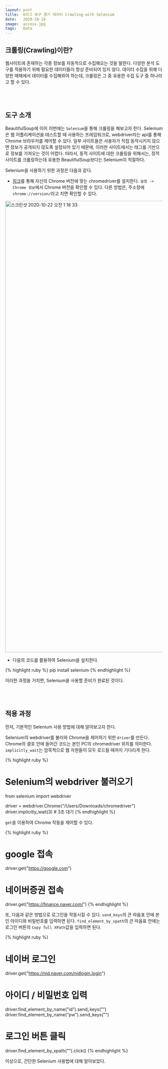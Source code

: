 ```yaml
---
layout: post
title:  K리그 축구 경기 데이터 Crawling with Selenium
date:   2020-10-18
image:  access.jpg
tags:   Data
---
```

## 크롤링(Crawling)이란?

웹사이트에 존재하는 각종 정보를 자동적으로 수집해오는 것을 말한다. 다양한 분석 도구를 적용하기 위해 필요한 데이터들이 항상 준비되어 있지 않다. 데이터 수집을 위해 다양한 매체에서 데이터를 수집해와야 하는데, 크롤링은 그 중 유용한 수집 도구 중 하나라고 할 수 있다.<BR/><BR/><BR/><BR/>

## 도구 소개

BeautifulSoup에 이어 이번에는 `Selenium`을 통해 크롤링을 해보고자 한다. Selenium은 웹 어플리케이션을 테스트할 때 사용하는 프레임워크로, webdriver라는 api를 통해 Chrome 브라우저를 제어할 수 있다. 일부 사이트들은 사용자가 직접 동작시키지 않으면 정보가 공개되지 않도록 설정되어 있기 때문에, 이러한 사이트에서는 태그를 기반으로 정보를 가져오는 것이 어렵다. 따라서, 동적 사이트에 대한 크롤링을 위해서는, 정적 사이트를 크롤링하는데 유용한 BeautifulSoup보다는 Selenium이 적절하다.

Selenium을 사용하기 위한 과정은 다음과 같다.

* [링크](https://sites.google.com/a/chromium.org/chromedriver/downloads)를 통해 자신의 Chrome 버전에 맞는 chromedriver를 설치한다. `설정 -> Chrome 정보`에서 Chrome 버전을 확인할 수 있다. 다른 방법은, 주소창에 `chrome://version/`라고 치면 확인할 수 있다.
<img width="1440" alt="스크린샷 2020-10-22 오전 1 18 33" src="https://user-images.githubusercontent.com/70478154/96748899-27cbed00-1405-11eb-8a72-428a3f954308.png">

* 다음의 코드를 활용하여 Selenium을 설치한다.

{% highlight ruby %}
pip install selenium
{% endhighlight %}

이러한 과정을 거치면, Selenium을 사용할 준비가 완료된 것이다.<BR/><BR/><BR/><BR/>

## 적용 과정

먼저, 기본적인 Selenium 사용 방법에 대해 알아보고자 한다.

Selenium의 webdriver를 불러와 Chrome을 제어하기 위한 `driver`를 만든다. Chrome의 괄호 안에 들어간 코드는 본인 PC의 chromedriver 위치를 의미한다. `implicitly_wait`는 암묵적으로 웹 자원들이 모두 로드될 때까지 기다리게 한다. 

{% highlight ruby %}
# Selenium의 webdriver 불러오기
from selenium import webdriver

driver = webdriver.Chrome("/Users/Downloads/chromedriver")
driver.implicitly_wait(3)       # 3초 대기
{% endhighlight %}

`get`을 이용하여 Chrome 작동을 제어할 수 있다.

{% highlight ruby %}
# google 접속
driver.get("https://google.com")

# 네이버증권 접속
driver.get("https://finance.naver.com/")
{% endhighlight %}

또, 다음과 같은 방법으로 로그인을 작동시킬 수 있다. `send_keys`의 큰 따옴표 안에 본인 아이디와 비밀번호를 입력하면 된다. `find_element_by_xpath`의 큰 따옴표 안에는 로그인 버튼의 `Copy full XPath`값을 입력하면 된다.

{% highlight ruby %}
# 네이버 로그인
driver.get("https://nid.naver.com/nidlogin.login")

# 아이디 / 비밀번호 입력
driver.find_element_by_name("id").send_keys("")
driver.find_element_by_name("pw").send_keys("")

# 로그인 버튼 클릭
driver.find_element_by_xpath("").click()
{% endhighlight %}

이상으로, 간단한 Selenium 사용법에 대해 알아보았다.



